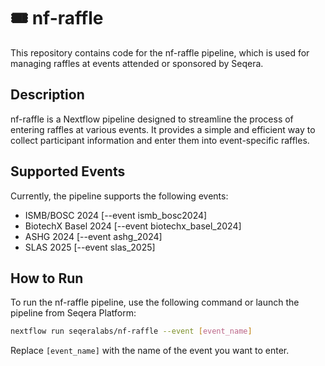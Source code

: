 # 🎟️ nf-raffle

This repository contains code for the nf-raffle pipeline, which is used for managing raffles at events attended or sponsored by Seqera.

## Description

nf-raffle is a Nextflow pipeline designed to streamline the process of entering raffles at various events. It provides a simple and efficient way to collect participant information and enter them into event-specific raffles.

## Supported Events

Currently, the pipeline supports the following events:

- ISMB/BOSC 2024      [--event ismb_bosc2024]
- BiotechX Basel 2024 [--event biotechx_basel_2024]
- ASHG 2024           [--event ashg_2024]
- SLAS 2025           [--event slas_2025]

## How to Run

To run the nf-raffle pipeline, use the following command or launch the pipeline from Seqera Platform:

```bash
nextflow run seqeralabs/nf-raffle --event [event_name]
```

Replace `[event_name]` with the name of the event you want to enter.